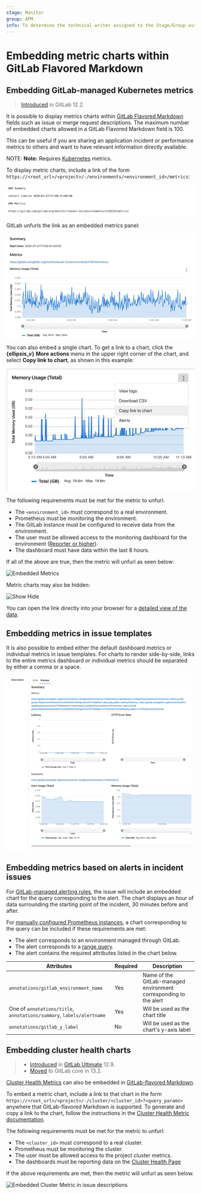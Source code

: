 ```yaml
---
stage: Monitor
group: APM
info: To determine the technical writer assigned to the Stage/Group associated with this page, see https://about.gitlab.com/handbook/engineering/ux/technical-writing/#designated-technical-writers
---
```


# Embedding metric charts within GitLab Flavored Markdown

## Embedding GitLab-managed Kubernetes metrics

> [Introduced](https://gitlab.com/gitlab-org/gitlab-foss/-/merge_requests/29691) in GitLab 12.2.

It is possible to display metrics charts within [GitLab Flavored Markdown](../../user/markdown.md#gitlab-flavored-markdown-gfm) fields such as issue or merge request descriptions. The maximum number of embedded charts allowed in a GitLab Flavored Markdown field is 100.

This can be useful if you are sharing an application incident or performance
metrics to others and want to have relevant information directly available.

NOTE: **Note:**
Requires [Kubernetes](../../user/project/integrations/prometheus_library/kubernetes.md) metrics.

To display metric charts, include a link of the form `https://<root_url>/<project>/-/environments/<environment_id>/metrics`:

![Embedded Metrics Markdown](../../user/project/integrations/img/embedded_metrics_markdown_v12_8.png)

GitLab unfurls the link as an embedded metrics panel:

![Embedded Metrics Rendered](../../user/project/integrations/img/embedded_metrics_rendered_v12_8.png)

You can also embed a single chart. To get a link to a chart, click the
**{ellipsis_v}** **More actions** menu in the upper right corner of the chart,
and select **Copy link to chart**, as shown in this example:

![Copy Link To Chart](../../user/project/integrations/img/copy_link_to_chart_v12_10.png)

The following requirements must be met for the metric to unfurl:

- The `<environment_id>` must correspond to a real environment.
- Prometheus must be monitoring the environment.
- The GitLab instance must be configured to receive data from the environment.
- The user must be allowed access to the monitoring dashboard for the environment ([Reporter or higher](../../user/permissions.md)).
- The dashboard must have data within the last 8 hours.

 If all of the above are true, then the metric will unfurl as seen below:

![Embedded Metrics](../../user/project/integrations/img/view_embedded_metrics_v12_10.png)

Metric charts may also be hidden:

![Show Hide](../../user/project/integrations/img/hide_embedded_metrics_v12_10.png)

You can open the link directly into your browser for a [detailed view of the data](dashboards/index.md#expand-panel).

## Embedding metrics in issue templates

It is also possible to embed either the default dashboard metrics or individual metrics in issue templates. For charts to render side-by-side, links to the entire metrics dashboard or individual metrics should be separated by either a comma or a space.

![Embedded Metrics in issue templates](../../user/project/integrations/img/embed_metrics_issue_template.png)

## Embedding metrics based on alerts in incident issues

For [GitLab-managed alerting rules](index.md#setting-up-alerts-for-prometheus-metrics), the issue will include an embedded chart for the query corresponding to the alert. The chart displays an hour of data surrounding the starting point of the incident, 30 minutes before and after.

For [manually configured Prometheus instances](../../user/project/integrations/prometheus.md#manual-configuration-of-prometheus), a chart corresponding to the query can be included if these requirements are met:

- The alert corresponds to an environment managed through GitLab.
- The alert corresponds to a [range query](https://prometheus.io/docs/prometheus/latest/querying/api/#range-queries).
- The alert contains the required attributes listed in the chart below.

| Attributes | Required | Description |
| ---------- | -------- | ----------- |
| `annotations/gitlab_environment_name` | Yes | Name of the GitLab-managed environment corresponding to the alert |
| One of `annotations/title`, `annotations/summary`, `labels/alertname` | Yes | Will be used as the chart title |
| `annotations/gitlab_y_label` | No | Will be used as the chart's y-axis label |

## Embedding cluster health charts

> - [Introduced](<https://gitlab.com/gitlab-org/gitlab/-/issues/40997>) in [GitLab Ultimate](https://about.gitlab.com/pricing/) 12.9.
> - [Moved](<https://gitlab.com/gitlab-org/gitlab/-/issues/208224>) to GitLab core in 13.2.

[Cluster Health Metrics](../../user/project/clusters/index.md#visualizing-cluster-health) can also be embedded in [GitLab-flavored Markdown](../../user/markdown.md).

To embed a metric chart, include a link to that chart in the form `https://<root_url>/<project>/-/cluster/<cluster_id>?<query_params>` anywhere that GitLab-flavored Markdown is supported. To generate and copy a link to the chart, follow the instructions in the [Cluster Health Metric documentation](../../user/project/clusters/index.md#visualizing-cluster-health).

The following requirements must be met for the metric to unfurl:

- The `<cluster_id>` must correspond to a real cluster.
- Prometheus must be monitoring the cluster.
- The user must be allowed access to the project cluster metrics.
- The dashboards must be reporting data on the [Cluster Health Page](../../user/project/clusters/index.md#visualizing-cluster-health)

 If the above requirements are met, then the metric will unfurl as seen below.

![Embedded Cluster Metric in issue descriptions](../../user/project/integrations/img/prometheus_cluster_health_embed_v12_9.png)
